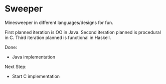 # Sweeper
Minesweeper in different languages/designs for fun.

First planned iteration is OO in Java.
Second iteration planned is procedural in C.
Third iteration planned is functional in Haskell.

Done:
  - Java implementation
  
Next Step:
  - Start C implementation
